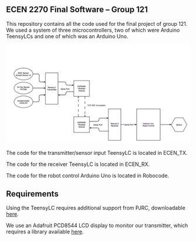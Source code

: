 ## ECEN 2270 Final Software – Group 121

This repository contains all the code used for the final project of group 121.  We used a system of three microcontrollers, two of which were Arduino TeensyLCs and one of which was an Arduino Uno.

![Block Diagram](/blkdgrm.png "Block Diagram")

The code for the transmitter/sensor input TeensyLC is located in ECEN_TX.

The code for the receiver TeensyLC is located in ECEN_RX.

The code for the robot control Arduino Uno is located in Robocode.

## Requirements

Using the TeensyLC requires additional support from PJRC, downloadable [here](https://www.pjrc.com/teensy/td_download.html).

We use an Adafruit PCD8544 LCD display to monitor our transmitter, which requires a library available [here](https://github.com/adafruit/Adafruit-PCD8544-Nokia-5110-LCD-library).